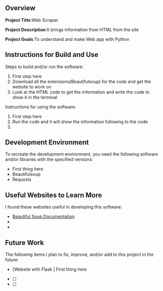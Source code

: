 ## Overview

**Project Title**:Web Scraper

**Project Description**:It brings information from HTML from the site

**Project Goals**:To understand and make Web app with Python

## Instructions for Build and Use

Steps to build and/or run the software:

1. First step here
2. Download all the extensions(Beautifulsoup) for the code and get the website to work on
3. Look at the HTML code to get the information and write the code to show it in the terminal

Instructions for using the software:

1. First step here
2. Run the code and it will show the information following to the code
3.

## Development Environment 

To recreate the development environment, you need the following software and/or libraries with the specified versions:

* First thing here
* Beautifulsoup
* Requests

## Useful Websites to Learn More

I found these websites useful in developing this software:

* [Beautiful Soup Documentation](https://beautiful-soup-4.readthedocs.io/en/latest/)
*
*

## Future Work

The following items I plan to fix, improve, and/or add to this project in the future:

* [Website with Flask ] First thing here
* [ ]
* [ ]